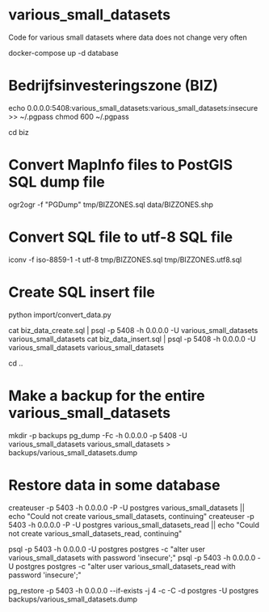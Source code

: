 # various_small_datasets
Code for various small datasets where data does not change very often 

docker-compose up -d database

# Bedrijfsinvesteringszone (BIZ)

echo 0.0.0.0:5408:various_small_datasets:various_small_datasets:insecure >> ~/.pgpass
chmod 600 ~/.pgpass

cd biz

# Convert MapInfo files to PostGIS SQL dump file
ogr2ogr -f "PGDump" tmp/BIZZONES.sql data/BIZZONES.shp

# Convert SQL file to utf-8 SQL file
iconv -f iso-8859-1 -t utf-8  tmp/BIZZONES.sql tmp/BIZZONES.utf8.sql

# Create SQL insert file 
python import/convert_data.py


cat biz_data_create.sql | psql -p 5408 -h 0.0.0.0 -U various_small_datasets various_small_datasets
cat biz_data_insert.sql | psql -p 5408 -h 0.0.0.0 -U various_small_datasets various_small_datasets

cd ..

# Make a backup for the entire various_small_datasets #
mkdir -p backups
pg_dump -Fc -h 0.0.0.0 -p 5408 -U various_small_datasets various_small_datasets > backups/various_small_datasets.dump


# Restore data in some database #
createuser -p 5403 -h 0.0.0.0 -P -U postgres various_small_datasets || echo "Could not create various_small_datasets, continuing"
createuser -p 5403 -h 0.0.0.0 -P -U postgres various_small_datasets_read || echo "Could not create various_small_datasets_read, continuing"

psql -p 5403 -h 0.0.0.0 -U postgres postgres -c "alter user various_small_datasets with password 'insecure';"
psql -p 5403 -h 0.0.0.0 -U postgres postgres -c "alter user various_small_datasets_read with password 'insecure';"

pg_restore -p 5403 -h 0.0.0.0 --if-exists -j 4 -c -C -d postgres -U postgres backups/various_small_datasets.dump

